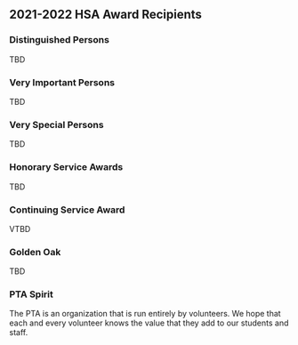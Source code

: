 ## 2021-2022 HSA Award Recipients

### Distinguished Persons
TBD

### Very Important Persons
TBD

### Very Special Persons
TBD

### Honorary Service Awards
TBD

### Continuing Service Award
VTBD

### Golden Oak
TBD

### PTA Spirit

The PTA is an organization that is run entirely by volunteers. We hope that each and every volunteer knows the value that they add to our students and staff. 
